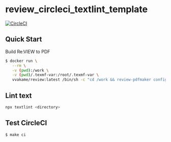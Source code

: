 # review_circleci_textlint_template

[![CircleCI](https://circleci.com/gh/po3rin/shoten6.svg?style=shield&circle-token=1e338506ba369993e54942e31f1cda6b84dd2a5b)](https://circleci.com/gh/po3rin/review_circleci_textlint_template)

## Quick Start

Build Re:VIEW to PDF

```bash
$ docker run \
   --rm \
   -v (pwd):/work \
   -v (pwd)/.texmf-var:/root/.texmf-var \
   vvakame/review:latest /bin/sh -c "cd /work && review-pdfmaker config.yml"
```

## Lint text

```bash
npx textlint <directory>
```

## Test CircleCI

```bash
$ make ci
```
